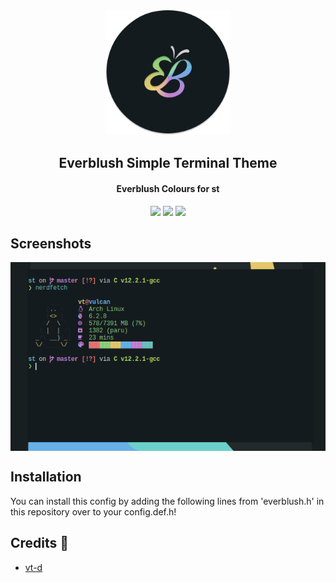 <div align="center">
<img src="https://github.com/Everblush/assets/blob/main/logo.png?raw=true" height="200px" width="200px">
</div>

<h2 align="center">Everblush Simple Terminal Theme</h2>
<p>
<h4 align="center" <i>Everblush Colours for st</i>
</h4>
</p>

<p align="center">
<img src="https://img.shields.io/github/stars/vt-d/st?color=e5c76b&labelColor=22292b&style=for-the-badge">
<img src="https://img.shields.io/static/v1?label=license&message=MIT&color=8ccf7e&labelColor=22292b&style=for-the-badge">
<img src="https://img.shields.io/github/forks/vt-d/st?color=e74c4c&labelColor=1b2224&style=for-the-badge">
</p>


## Screenshots

<img src="https://github.com/Everblush/assets/raw/main/st/st.png" align="center">

## Installation

You can install this config by adding the following lines from 'everblush.h' in this repository over to your config.def.h!

## Credits 💝
- [vt-d](https://github.com/vt-d)
